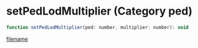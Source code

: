 # setPedLodMultiplier (Category ped)

```js
function setPedLodMultiplier(ped: number, multiplier: number): void
```

[filename](setPedLodMultiplier_m.md ':include')